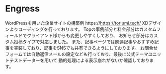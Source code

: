 # Engress 
WordPressを用いた企業サイトの構築例
https://https://toriumi.tech/
XDデザインよりコーディングを行っております。
Topの事例部分と料金部分はカスタムフィールドでクライアント様からも変更しやすくしており、
お知らせ部分はカスタム投稿タイプで対応しました。
また、記事ページでは関連記事やおすすめ記事を実装しており、記事をSNSでも共有できるようにしております。
お問合せフォームでは自動返信メールの設定なども行っており、最後に公式テーマユニットテストデーターを用いて
動的処理による表示崩れがないか確認しております。

